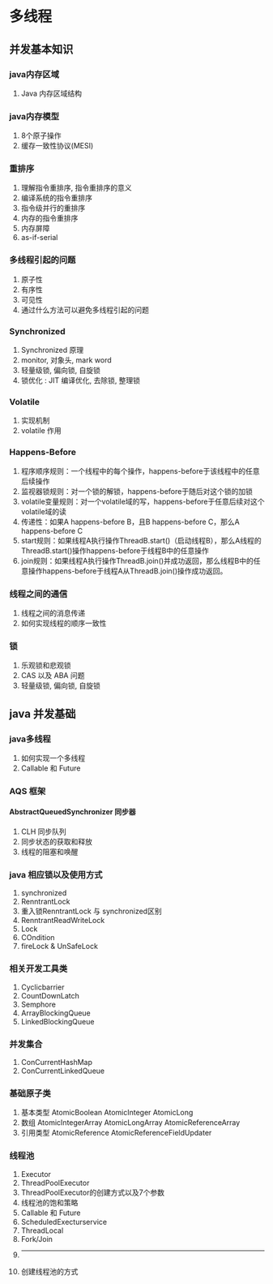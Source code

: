 # 多线程

## 并发基本知识

### java内存区域

1. Java 内存区域结构

### java内存模型

1. 8个原子操作
2. 缓存一致性协议(MESI)

### 重排序

1. 理解指令重排序, 指令重排序的意义
2. 编译系统的指令重排序
3. 指令级并行的重排序
4. 内存的指令重排序
5. 内存屏障
6. as-if-serial

### 多线程引起的问题

1. 原子性
2. 有序性
3. 可见性
4. 通过什么方法可以避免多线程引起的问题

### Synchronized

1. Synchronized 原理
2. monitor, 对象头, mark word
3. 轻量级锁, 偏向锁, 自旋锁
4. 锁优化 :  JIT 编译优化, 去除锁, 整理锁

### Volatile

1. 实现机制
2. volatile 作用

### Happens-Before

1. 程序顺序规则：一个线程中的每个操作，happens-before于该线程中的任意后续操作
2. 监视器锁规则：对一个锁的解锁，happens-before于随后对这个锁的加锁
3. volatile变量规则：对一个volatile域的写，happens-before于任意后续对这个volatile域的读
4. 传递性：如果A happens-before B，且B happens-before C，那么A happens-before C
5. start规则：如果线程A执行操作ThreadB.start()（启动线程B），那么A线程的ThreadB.start()操作happens-before于线程B中的任意操作
6. join规则：如果线程A执行操作ThreadB.join()并成功返回，那么线程B中的任意操作happens-before于线程A从ThreadB.join()操作成功返回。

### 线程之间的通信

1. 线程之间的消息传递
2. 如何实现线程的顺序一致性

### 锁

1. 乐观锁和悲观锁
2. CAS 以及 ABA 问题
3. 轻量级锁, 偏向锁, 自旋锁

## java 并发基础

### java多线程

1. 如何实现一个多线程
2. Callable 和 Future

### AQS 框架

#### AbstractQueuedSynchronizer 同步器

1. CLH 同步队列
2. 同步状态的获取和释放
3. 线程的阻塞和唤醒

### java 相应锁以及使用方式

1. synchronized
2. RenntrantLock
3. 重入锁RenntrantLock 与 synchronized区别
4. RenntrantReadWriteLock
5. Lock
6. COndition
7. fireLock & UnSafeLock

### 相关开发工具类

1. Cyclicbarrier
2. CountDownLatch
3. Semphore
4. ArrayBlockingQueue
5. LinkedBlockingQueue

### 并发集合

1. ConCurrentHashMap
2. ConCurrentLinkedQueue

### 基础原子类

1. 基本类型
   AtomicBoolean
   AtomicInteger
   AtomicLong
2. 数组
   AtomicIntegerArray
   AtomicLongArray
   AtomicReferenceArray
3. 引用类型
   AtomicReference
   AtomicReferenceFieldUpdater

### 线程池

1. Executor
2. ThreadPoolExecutor
3. ThreadPoolExecutor的创建方式以及7个参数
4. 线程池的饱和策略
5. Callable 和 Future
6. ScheduledExecturservice
7. ThreadLocal
8. Fork/Join
9. ---
10. 创建线程池的方式